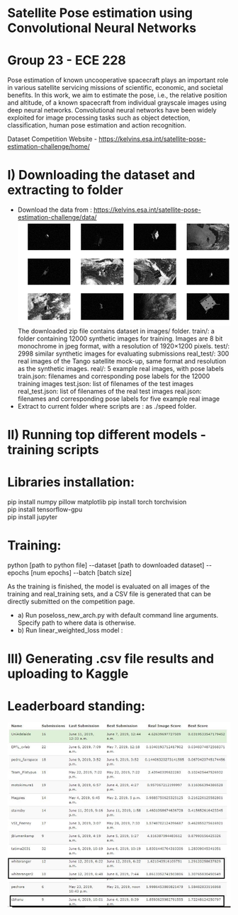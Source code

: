 # Satellite Pose estimation using Convolutional Neural Networks
# Group 23 - ECE 228

Pose estimation of known uncooperative spacecraft plays an important role in various satellite servicing missions of scientific, economic, and societal benefits. In this work, we aim to estimate the pose, i.e., the relative position and altitude, of a known spacecraft from individual grayscale images using deep neural networks. Convolutional neural networks have been widely exploited for image processing tasks such as object detection, classification, human pose estimation and action recognition. 

Dataset Competition Website - https://kelvins.esa.int/satellite-pose-estimation-challenge/home/

# I) Downloading the dataset and extracting to folder
- Download the data from : https://kelvins.esa.int/satellite-pose-estimation-challenge/data/ 
![alt text](https://raw.githubusercontent.com/arun1993/satellite_pose_estimation_ece228/master/Satellite_image_dataset.png)
The downloaded zip file contains dataset in images/ folder. 
      train/: a folder containing 12000 synthetic images for training. Images are 8 bit monochrome in jpeg format, with a resolution of 1920×1200 pixels.
      test/: 2998 similar synthetic images for evaluating submissions
      real_test/: 300 real images of the Tango satellite mock-up, same format and resolution as the synthetic images.
      real/: 5 example real images, with pose labels
      train.json: filenames and corresponding pose labels for the 12000 training images
      test.json: list of filenames of the test images
      real_test.json: list of filenames of the real test images
      real.json: filenames and corresponding pose labels for five example real image
- Extract to current folder where scripts are : as ./speed folder.

# II) Running top different models - training scripts 

Libraries installation:
======================
pip install numpy pillow matplotlib
pip install torch torchvision  
pip install tensorflow-gpu  
pip install jupyter  

Training:
=========
python [path to python file] --dataset [path to downloaded dataset] --epochs [num epochs] --batch [batch size]

As the training is finished, the model is evaluated on all images of the training and real_training sets, and a CSV file is generated that can be directly submitted on the competition page.
- a) Run poseloss_new_arch.py with default command line arguments. Specify path to where data is otherwise.
- b) Run linear_weighted_loss model : <add>

# III) Generating .csv file results and uploading to Kaggle 

# Leaderboard standing:
![alt text](https://raw.githubusercontent.com/arun1993/satellite_pose_estimation_ece228/master/kaggle_leaderboard.JPG)
